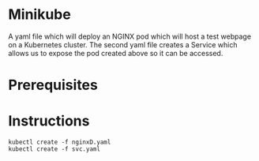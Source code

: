 # Minikube

A yaml file which will deploy an NGINX pod which will host a test webpage on a Kubernetes cluster.
The second yaml file creates a Service which allows us to expose the pod created above so it can be accessed.  

# Prerequisites


# Instructions
``` 
kubectl create -f nginxD.yaml 
kubectl create -f svc.yaml
```
